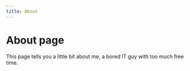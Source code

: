 ```yaml
---
title: About
---
```

# About page

This page tells you a little bit about me, 
a bored IT guy with too much free time.